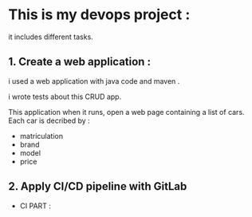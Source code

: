 # This is my devops project :
it includes different tasks.

## 1. Create a web application : 
i used a web application with java code and maven .

i wrote tests about this CRUD app.

This application when it runs, open a web page containing a list of cars.
Each car is decribed by :
- matriculation
- brand
- model
- price

## 2. Apply CI/CD pipeline with GitLab
   * CI PART :
   
